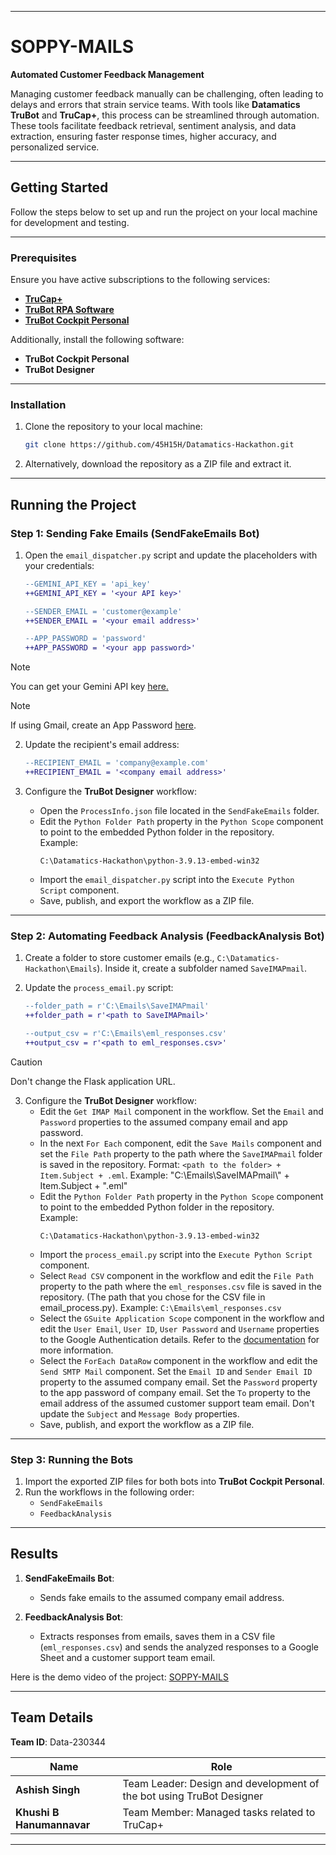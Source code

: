 
---

# **SOPPY-MAILS**  
**Automated Customer Feedback Management**

Managing customer feedback manually can be challenging, often leading to delays and errors that strain service teams. With tools like **Datamatics TruBot** and **TruCap+**, this process can be streamlined through automation. These tools facilitate feedback retrieval, sentiment analysis, and data extraction, ensuring faster response times, higher accuracy, and personalized service.  

---

## **Getting Started**  
Follow the steps below to set up and run the project on your local machine for development and testing.

---

### **Prerequisites**  

Ensure you have active subscriptions to the following services:  
- [**TruCap+**](https://www.datamatics.com/intelligent-automation/idp-trucap)  
- [**TruBot RPA Software**](https://www.datamatics.com/intelligent-automation/rpa-trubot)  
- [**TruBot Cockpit Personal**](https://www.datamatics.com/intelligent-automation/rpa-trubot/cockpit)  

Additionally, install the following software:  
- **TruBot Cockpit Personal**  
- **TruBot Designer**  

---

### **Installation**  

1. Clone the repository to your local machine:  
   ```bash
   git clone https://github.com/45H15H/Datamatics-Hackathon.git
   ```  
2. Alternatively, download the repository as a ZIP file and extract it.

---

## **Running the Project**  

### **Step 1: Sending Fake Emails (SendFakeEmails Bot)**  
1. Open the `email_dispatcher.py` script and update the placeholders with your credentials:  

   ```diff
   --GEMINI_API_KEY = 'api_key'
   ++GEMINI_API_KEY = '<your API key>'
   ```

   ```diff
   --SENDER_EMAIL = 'customer@example'
   ++SENDER_EMAIL = '<your email address>'
   ```

   ```diff
   --APP_PASSWORD = 'password'
   ++APP_PASSWORD = '<your app password>'
   ```

> [!NOTE]  
> You can get your Gemini API key [here.](https://ai.google.dev/gemini-api/docs/api-key)

> [!NOTE]  
> If using Gmail, create an App Password [here](https://myaccount.google.com/apppasswords).  

2. Update the recipient's email address:  
   ```diff
   --RECIPIENT_EMAIL = 'company@example.com'
   ++RECIPIENT_EMAIL = '<company email address>'
   ```

3. Configure the **TruBot Designer** workflow:  
   - Open the `ProcessInfo.json` file located in the `SendFakeEmails` folder.  
   - Edit the `Python Folder Path` property in the `Python Scope` component to point to the embedded Python folder in the repository.  
     Example:  
     ```plaintext
     C:\Datamatics-Hackathon\python-3.9.13-embed-win32
     ```  
   - Import the `email_dispatcher.py` script into the `Execute Python Script` component.  
   - Save, publish, and export the workflow as a ZIP file.

---

### **Step 2: Automating Feedback Analysis (FeedbackAnalysis Bot)**  

1. Create a folder to store customer emails (e.g., `C:\Datamatics-Hackathon\Emails`). Inside it, create a subfolder named `SaveIMAPmail`.  
2. Update the `process_email.py` script:  
   ```diff
   --folder_path = r'C:\Emails\SaveIMAPmail'
   ++folder_path = r'<path to SaveIMAPmail>'
   ```

   ```diff
   --output_csv = r'C:\Emails\eml_responses.csv'
   ++output_csv = r'<path to eml_responses.csv>'
   ```
> [!CAUTION]
> Don't change the Flask application URL.

3. Configure the **TruBot Designer** workflow:  
   - Edit the `Get IMAP Mail` component in the workflow. Set the `Email` and `Password` properties to the assumed company email and app password.
   - In the next `For Each` component, edit the `Save Mails` component and set the `File Path` property to the path where the `SaveIMAPmail` folder is saved in the repository. Format: `<path to the folder> +  Item.Subject + .eml`. Example: "C:\Emails\SaveIMAPmail\\" + Item.Subject + ".eml"
   - Edit the `Python Folder Path` property in the `Python Scope` component to point to the embedded Python folder in the repository.  
     Example:  
     ```plaintext
     C:\Datamatics-Hackathon\python-3.9.13-embed-win32
     ```
   - Import the `process_email.py` script into the `Execute Python Script` component.
   - Select `Read CSV` component in the workflow and edit the `File Path` property to the path where the `eml_responses.csv` file is saved in the repository. (The path that you chose for the CSV file in email_process.py). Example: `C:\Emails\eml_responses.csv`
   - Select the `GSuite Application Scope` component in the workflow and edit the `User Email`, `User ID`, `User Password` and `Username` properties to the Google Authentication details. Refer to the [documentation](https://docs.datamatics.com/TruBot/Designer/5.4.0/Components/GSuite/GSuiteApplicationScope.htm) for more information.
   - Select the `ForEach DataRow` component in the workflow and edit the `Send SMTP Mail` component. Set the `Email ID` and `Sender Email ID` property to the assumed company email. Set the `Password` property to the app password of company email. Set the `To` property to the email address of the assumed customer support team email. Don't update the `Subject` and `Message Body` properties.
   - Save, publish, and export the workflow as a ZIP file.

---

### **Step 3: Running the Bots**  

1. Import the exported ZIP files for both bots into **TruBot Cockpit Personal**.  
2. Run the workflows in the following order:  
   - `SendFakeEmails`  
   - `FeedbackAnalysis`  

---

## **Results**  

1. **SendFakeEmails Bot**:  
   - Sends fake emails to the assumed company email address.  

2. **FeedbackAnalysis Bot**:  
   - Extracts responses from emails, saves them in a CSV file (`eml_responses.csv`) and sends the analyzed responses to a Google Sheet and a customer support team email.

Here is the demo video of the project: [SOPPY-MAILS](https://drive.google.com/file/d/1lBYAD-QMUApHTy4JNQQWSoI0-me_tLho/view?usp=sharing)

---

## **Team Details**  

**Team ID**: Data-230344  

| **Name**             | **Role**                                                                                     |  
|-----------------------|---------------------------------------------------------------------------------------------|  
| **Ashish Singh**      | Team Leader: Design and development of the bot using TruBot Designer                        |  
| **Khushi B Hanumannavar** | Team Member: Managed tasks related to TruCap+                                             |  

---
